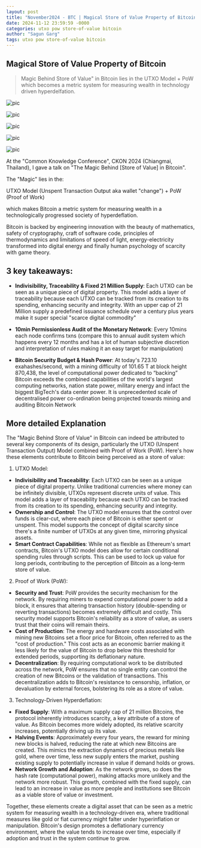 ```yaml
---
layout: post
title: "November2024 - BTC | Magical Store of Value Property of Bitcoin"
date: 2024-11-12 23:59:59 -0000
categories: utxo pow store-of-value bitcoin
author: "Sagun Garg"
tags: utxo pow store-of-value bitcoin
---
```


## Magical Store of Value Property of Bitcoin 

> Magic Behind Store of Value" in Bitcoin lies in the UTXO Model + PoW which becomes a metric system for measuring wealth in technology driven hyperdelfation.

![pic](https://sagungarg.com/assets/img/log-post-images/blog-12nov24-chiangmai-1.png)

![pic](https://sagungarg.com/assets/img/log-post-images/blog-12nov24-chiangmai-2.png)

![pic](https://sagungarg.com/assets/img/log-post-images/blog-12nov24-chiangmai-3.png)

![pic](https://sagungarg.com/assets/img/log-post-images/blog-12nov24-chiangmai-4.png)

![pic](https://sagungarg.com/assets/img/log-post-images/blog-12nov24-chiangmai-5.png)

At the "Common Knowledge Conference", CKON 2024 (Chiangmai, Thailand), I gave a talk on "The Magic Behind [Store of Value] in Bitcoin".

The "Magic" lies in the: 

UTXO Model (Unspent Transaction Output aka wallet "change") 
 + 
PoW (Proof of Work) 

which makes Bitcoin a metric system for measuring wealth in a technologically progressed society of hyperdeflation. 

Bitcoin is backed by engineering innovation with the beauty of mathematics, safety of cryptography, craft of software code, principles of thermodynamics and limitations of speed of light, energy-electricity transformed into digital energy and finally human psychology of scarcity with game theory.

## 3 key takeaways:

- **Indivisibility, Traceability & Fixed 21 Million Supply**:
Each UTXO can be seen as a unique piece of digital property. This model adds a layer of traceability because each UTXO can be tracked from its creation to its spending, enhancing security and integrity. With an upper cap of 21 Million supply a predefined issuance schedule over a century plus years make it super special "scarce digital commodity"

- **10min Permissionless Audit of the Monetary Network**:
Every 10mins each node confirms txns (compare this to annual audit system which happens every 12 months and has a lot of human subjective discretion and interpretation of rules making it an easy target for manipulation)

- **Bitcoin Security Budget & Hash Power**:
At today's 723.10 exahashes/second, with a mining difficulty of 101.65 T at block height 870,438, the level of computational power dedicated to “backing” Bitcoin exceeds the combined capabilities of the world's largest computing networks, nation state power, military energy and infact the biggest BigTech's data center power. It is unprecedented scale of decentralised power co-ordination being projected towards mining and auditing Bitcoin Network

## More detailed Explanation

The "Magic Behind Store of Value" in Bitcoin can indeed be attributed to several key components of its design, particularly the UTXO (Unspent Transaction Output) Model combined with Proof of Work (PoW). Here's how these elements contribute to Bitcoin being perceived as a store of value:

1. UTXO Model:
- **Indivisibility and Traceability**: Each UTXO can be seen as a unique piece of digital property. Unlike traditional currencies where money can be infinitely divisible, UTXOs represent discrete units of value. This model adds a layer of traceability because each UTXO can be tracked from its creation to its spending, enhancing security and integrity.
- **Ownership and Control**: The UTXO model ensures that the control over funds is clear-cut, where each piece of Bitcoin is either spent or unspent. This model supports the concept of digital scarcity since there's a finite number of UTXOs at any given time, mirroring physical assets.
- **Smart Contract Capabilities**: While not as flexible as Ethereum's smart contracts, Bitcoin's UTXO model does allow for certain conditional spending rules through scripts. This can be used to lock up value for long periods, contributing to the perception of Bitcoin as a long-term store of value.

2. Proof of Work (PoW):
- **Security and Trust**: PoW provides the security mechanism for the network. By requiring miners to expend computational power to add a block, it ensures that altering transaction history (double-spending or reverting transactions) becomes extremely difficult and costly. This security model supports Bitcoin's reliability as a store of value, as users trust that their coins will remain theirs.
- **Cost of Production**: The energy and hardware costs associated with mining new Bitcoins set a floor price for Bitcoin, often referred to as the "cost of production." This cost acts as an economic barrier making it less likely for the value of Bitcoin to drop below this threshold for extended periods, supporting its deflationary nature.
- **Decentralization**: By requiring computational work to be distributed across the network, PoW ensures that no single entity can control the creation of new Bitcoins or the validation of transactions. This decentralization adds to Bitcoin's resistance to censorship, inflation, or devaluation by external forces, bolstering its role as a store of value.

3. Technology-Driven Hyperdeflation:
- **Fixed Supply**: With a maximum supply cap of 21 million Bitcoins, the protocol inherently introduces scarcity, a key attribute of a store of value. As Bitcoin becomes more widely adopted, its relative scarcity increases, potentially driving up its value.
- **Halving Events**: Approximately every four years, the reward for mining new blocks is halved, reducing the rate at which new Bitcoins are created. This mimics the extraction dynamics of precious metals like gold, where over time, less new supply enters the market, pushing existing supply to potentially increase in value if demand holds or grows.
- **Network Growth and Adoption**: As the network grows, so does the hash rate (computational power), making attacks more unlikely and the network more robust. This growth, combined with the fixed supply, can lead to an increase in value as more people and institutions see Bitcoin as a viable store of value or investment.

Together, these elements create a digital asset that can be seen as a metric system for measuring wealth in a technology-driven era, where traditional measures like gold or fiat currency might falter under hyperinflation or manipulation. Bitcoin's design promotes a deflationary currency environment, where the value tends to increase over time, especially if adoption and trust in the system continue to grow.
